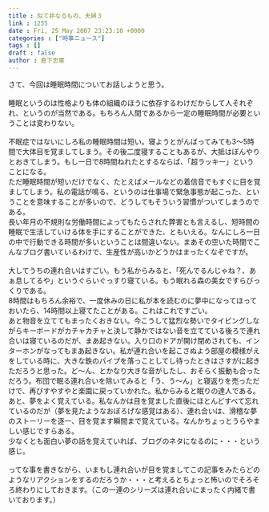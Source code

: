 ```yaml
---
title : 似て非なるもの、夫婦３
link : 1255
date : Fri, 25 May 2007 23:23:10 +0000
categories : ["時事ニュース"]
tags : []
draft : false
author : 倉下忠憲
---
```


さて、今回は睡眠時間についてお話しようと思う。<BR><BR>睡眠というのは性格よりも体の組織のほうに依存するわけだからして人それぞれ、というのが当然である。もちろん人間であるから一定の睡眠時間が必要ということは変わりない。<BR><BR>不眠症ではないにしろ私の睡眠時間は短い。寝ようとがんばってみても3～5時間で大体目を覚ましてしまう。その後二度寝することもあるが、大抵はぼんやりとおきてしまう。もし一日で8時間ねれたとするならば、「超ラッキー」ということになる。<BR>ただ睡眠時間が短いだけでなく、たとえばメールなどの着信音でもすぐに目を覚ましてしまう。私の電話が鳴る、というのは仕事場で緊急事態が起こった、ということを意味することが多いので、どうしてもそういう習慣がついてしまうのである。<BR>長い年月の不規則な労働時間によってもたらされた弊害とも言えるし、短時間の睡眠で生活していける体を手にすることができた、ともいえる。なんにしろ一日の中で行動できる時間が多いということは間違いない。まあその空いた時間でこんなブログ書いているわけで、生産性が高いかどうかはまったくなぞですが。<BR><BR>大してうちの連れ合いはすごい。もう私からみると、「死んでるんじゃね？、あぁ息してるや」というぐらいぐっすり寝ている。もう眠れる森の美女ですらびっくりである。<BR>8時間はもちろん余裕で、一度休みの日に私が本を読むのに夢中になってほっておいたら、14時間以上寝てたことがある。これはこれですごい。<BR>あと物音を立ててもまったくおきない。今こうして猛烈な勢いでタイピングしながらキーボードがカチャカチャと決して静かではない音を立てている後ろで連れ合いは寝ているのだが、まあ起きない。入り口のドアが開け閉めされても、インターホンがなってもまあ起きない。私が連れ合いを起こさぬよう部屋の模様がえをしている時に、大きな鉄のパイプを落っことしてし待ったときはさすがに起きただろうと思った。ど～ん、とかなり大きな音がしたし、おそらく振動も合っただろう。布団で眠る連れ合いを除いてみると「う、う～ん」と寝返りを売っただけで、再びすやすやと楽園に戻っていかれた。私からみると眠りの達人である。<BR>あと、夢をよく覚えている。私なんかは目を覚ました直後にほとんどすべて忘れているのだが（夢を見たようなおぼろげな感覚はある）、連れ合いは、滑稽な夢のストーリーを逐一、目を覚ます瞬間まで覚えている。なんかちょっとうらやましい感じですらある。<BR>少なくとも面白い夢の話を覚えていれば、ブログのネタになるのに・・・という感じ。<BR><BR>ってな事を書きながら、いまもし連れ合いが目を覚ましてこの記事をみたらどのようなリアクションをするのだろうか・・・と考えるとちょっと怖いのでそろそろ終わりにしておきます。（この一連のシリーズは連れ合いにまったく内緒で書いております。）<br><br>
